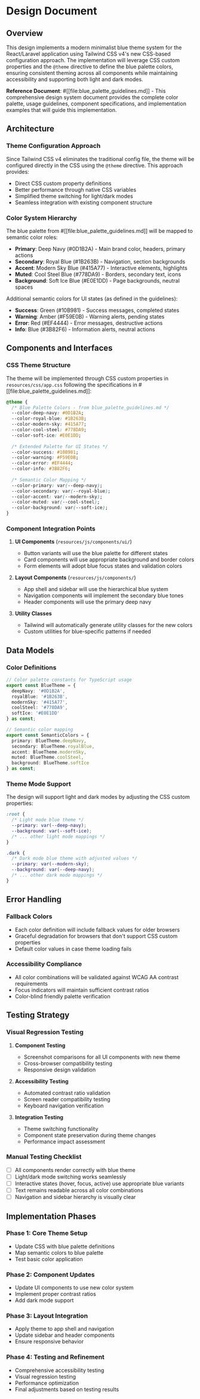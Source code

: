 # Design Document

## Overview

This design implements a modern minimalist blue theme system for the React/Laravel application using Tailwind CSS v4's new CSS-based configuration approach. The implementation will leverage CSS custom properties and the `@theme` directive to define the blue palette colors, ensuring consistent theming across all components while maintaining accessibility and supporting both light and dark modes.

**Reference Document**: #[[file:blue_palette_guidelines.md]] - This comprehensive design system document provides the complete color palette, usage guidelines, component specifications, and implementation examples that will guide this implementation.

## Architecture

### Theme Configuration Approach

Since Tailwind CSS v4 eliminates the traditional config file, the theme will be configured directly in the CSS using the `@theme` directive. This approach provides:

- Direct CSS custom property definitions
- Better performance through native CSS variables
- Simplified theme switching for light/dark modes
- Seamless integration with existing component structure

### Color System Hierarchy

The blue palette from #[[file:blue_palette_guidelines.md]] will be mapped to semantic color roles:

- **Primary**: Deep Navy (#0D1B2A) - Main brand color, headers, primary actions
- **Secondary**: Royal Blue (#1B263B) - Navigation, section backgrounds  
- **Accent**: Modern Sky Blue (#415A77) - Interactive elements, highlights
- **Muted**: Cool Steel Blue (#778DA9) - Borders, secondary text, icons
- **Background**: Soft Ice Blue (#E0E1DD) - Page backgrounds, neutral spaces

Additional semantic colors for UI states (as defined in the guidelines):
- **Success**: Green (#10B981) - Success messages, completed states
- **Warning**: Amber (#F59E0B) - Warning alerts, pending states
- **Error**: Red (#EF4444) - Error messages, destructive actions
- **Info**: Blue (#3B82F6) - Information alerts, neutral actions

## Components and Interfaces

### CSS Theme Structure

The theme will be implemented through CSS custom properties in `resources/css/app.css` following the specifications in #[[file:blue_palette_guidelines.md]]:

```css
@theme {
  /* Blue Palette Colors - from blue_palette_guidelines.md */
  --color-deep-navy: #0D1B2A;
  --color-royal-blue: #1B263B;
  --color-modern-sky: #415A77;
  --color-cool-steel: #778DA9;
  --color-soft-ice: #E0E1DD;
  
  /* Extended Palette for UI States */
  --color-success: #10B981;
  --color-warning: #F59E0B;
  --color-error: #EF4444;
  --color-info: #3B82F6;
  
  /* Semantic Color Mapping */
  --color-primary: var(--deep-navy);
  --color-secondary: var(--royal-blue);
  --color-accent: var(--modern-sky);
  --color-muted: var(--cool-steel);
  --color-background: var(--soft-ice);
}
```

### Component Integration Points

1. **UI Components** (`resources/js/components/ui/`)
   - Button variants will use the blue palette for different states
   - Card components will use appropriate background and border colors
   - Form elements will adopt blue focus states and validation colors

2. **Layout Components** (`resources/js/components/`)
   - App shell and sidebar will use the hierarchical blue system
   - Navigation components will implement the secondary blue tones
   - Header components will use the primary deep navy

3. **Utility Classes**
   - Tailwind will automatically generate utility classes for the new colors
   - Custom utilities for blue-specific patterns if needed

## Data Models

### Color Definitions

```typescript
// Color palette constants for TypeScript usage
export const BlueTheme = {
  deepNavy: '#0D1B2A',
  royalBlue: '#1B263B',
  modernSky: '#415A77',
  coolSteel: '#778DA9',
  softIce: '#E0E1DD'
} as const;

// Semantic color mapping
export const SemanticColors = {
  primary: BlueTheme.deepNavy,
  secondary: BlueTheme.royalBlue,
  accent: BlueTheme.modernSky,
  muted: BlueTheme.coolSteel,
  background: BlueTheme.softIce
} as const;
```

### Theme Mode Support

The design will support light and dark modes by adjusting the CSS custom properties:

```css
:root {
  /* Light mode blue theme */
  --primary: var(--deep-navy);
  --background: var(--soft-ice);
  /* ... other light mode mappings */
}

.dark {
  /* Dark mode blue theme with adjusted values */
  --primary: var(--modern-sky);
  --background: var(--deep-navy);
  /* ... other dark mode mappings */
}
```

## Error Handling

### Fallback Colors

- Each color definition will include fallback values for older browsers
- Graceful degradation for browsers that don't support CSS custom properties
- Default color values in case theme loading fails

### Accessibility Compliance

- All color combinations will be validated against WCAG AA contrast requirements
- Focus indicators will maintain sufficient contrast ratios
- Color-blind friendly palette verification

## Testing Strategy

### Visual Regression Testing

1. **Component Testing**
   - Screenshot comparisons for all UI components with new theme
   - Cross-browser compatibility testing
   - Responsive design validation

2. **Accessibility Testing**
   - Automated contrast ratio validation
   - Screen reader compatibility testing
   - Keyboard navigation verification

3. **Integration Testing**
   - Theme switching functionality
   - Component state preservation during theme changes
   - Performance impact assessment

### Manual Testing Checklist

- [ ] All components render correctly with blue theme
- [ ] Light/dark mode switching works seamlessly
- [ ] Interactive states (hover, focus, active) use appropriate blue variants
- [ ] Text remains readable across all color combinations
- [ ] Navigation and sidebar hierarchy is visually clear

## Implementation Phases

### Phase 1: Core Theme Setup
- Update CSS with blue palette definitions
- Map semantic colors to blue palette
- Test basic color application

### Phase 2: Component Updates
- Update UI components to use new color system
- Implement proper contrast ratios
- Add dark mode support

### Phase 3: Layout Integration
- Apply theme to app shell and navigation
- Update sidebar and header components
- Ensure responsive behavior

### Phase 4: Testing and Refinement
- Comprehensive accessibility testing
- Visual regression testing
- Performance optimization
- Final adjustments based on testing results